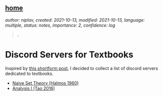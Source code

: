 [home](./index.md)
------------------

*author: niplav, created: 2021-10-13, modified: 2021-10-13, language: multiple, status: notes, importance: 2, confidence: log*

> __.__

Discord Servers for Textbooks
==============================

Inspired by [this shortform
post](https://www.lesswrong.com/posts/DJk86FE29ad4vr5e9/riceissa-s-shortform?commentId=W49udPvKRZB4B3snR),
I decided to collect a list of discord servers dedicated to textbooks.

* [Naive Set Theory (Halmos 1960)](https://discord.gg/sApjeGjdvx)
* [Analysis I (Tao 2016)](https://discord.gg/Jy4HZtP9pt)
